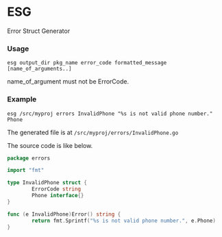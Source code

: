 # ESG
Error Struct Generator

### Usage
`esg output_dir pkg_name error_code formatted_message [name_of_arguments..]`

name_of_argument must not be ErrorCode.
### Example
`esg /src/myproj errors InvalidPhone "%s is not valid phone number." Phone`

The generated file is at `/src/myproj/errors/InvalidPhone.go`

The source code is like below.
```go
package errors

import "fmt"

type InvalidPhone struct {
        ErrorCode string
        Phone interface{}
}

func (e InvalidPhone)Error() string {
        return fmt.Sprintf("%s is not valid phone number.", e.Phone)
}
```